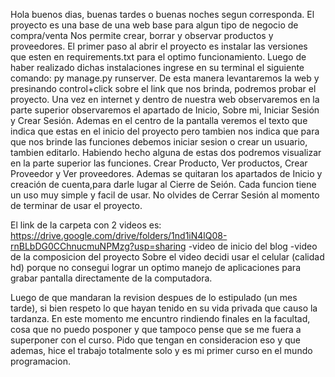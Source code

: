 Hola buenos dias, buenas tardes o buenas noches segun corresponda.
El proyecto es una base de una web base para algun tipo de negocio de compra/venta
Nos permite crear, borrar y observar productos y proveedores.
El primer paso al abrir el proyecto es instalar las versiones que esten en requirements.txt para el optimo funcionamiento.
Luego de haber realizado dichas instalaciones ingrese en su terminal el siguiente comando: py manage.py runserver.
De esta manera levantaremos la web y presinando control+click sobre el link que nos brinda, podremos probar el proyecto.
Una vez en internet y dentro de nuestra web observaremos en la parte superior observaremos el apartado de Inicio, Sobre mi, Iniciar Sesión y Crear Sesión.
Ademas en el centro de la pantalla veremos el texto que indica que estas en el inicio del proyecto pero tambien nos indica que para que nos brinde las funciones debemos iniciar sesion o crear un usuario, tambien editarlo.
Habiendo hecho alguna de estas dos podremos visualizar en la parte superior las funciones.
Crear Producto, Ver productos, Crear Proveedor y Ver proveedores. Ademas se quitaran los apartados de Inicio y creación de cuenta,para darle lugar al Cierre de Seión.
Cada funcion tiene un uso muy simple y facil de usar.
No olvides de Cerrar Sesión al momento de terminar de usar el proyecto.

El link de la carpeta con 2 videos es: https://drive.google.com/drive/folders/1nd1iN4lQ08-rnBLbDG0CChnucmuNPMzg?usp=sharing
-video de inicio del blog
-video de la composicion del proyecto
 Sobre el video decidi usar el celular (calidad hd) porque no consegui lograr un optimo manejo de aplicaciones para grabar pantalla directamente de la computadora.


 Luego de que mandaran la revision despues de lo estipulado (un mes tarde), si bien respeto lo que hayan tenido en su vida privada que causo la tardanza. En este momento me encuntro rindiendo finales en la facultad, cosa que no puedo posponer y que tampoco pense que se me fuera a superponer con el curso. Pido que tengan en consideracion eso y que ademas, hice el trabajo totalmente solo y es mi primer curso en el mundo programacion. 